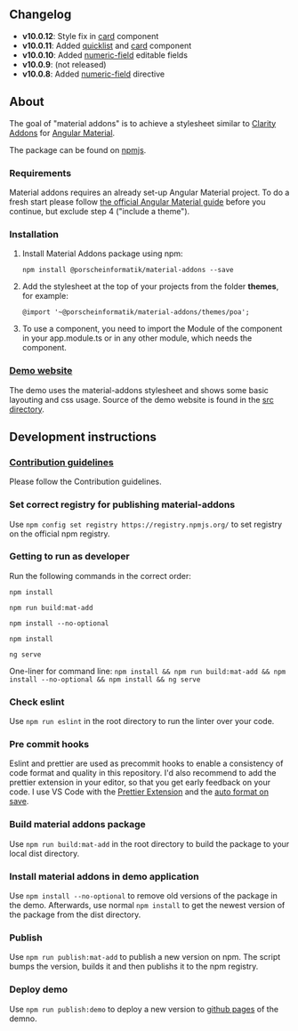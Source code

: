 ## Changelog

- **v10.0.12**: Style fix in [card](https://porscheinformatik.github.io/material-addons/card) component
- **v10.0.11**: Added [quicklist](https://porscheinformatik.github.io/material-addons/quick-list) and [card](https://porscheinformatik.github.io/material-addons/card) component
- **v10.0.10**: Added [numeric-field](https://porscheinformatik.github.io/material-addons/numeric-field) editable fields
- **v10.0.9**: (not released)
- **v10.0.8**: Added [numeric-field](https://porscheinformatik.github.io/material-addons/numeric-field) directive

## About

The goal of "material addons" is to achieve a stylesheet similar to [Clarity Addons](https://www.npmjs.com/package/@porscheinformatik/clr-addons) for [Angular Material](https://material.angular.io/).

The package can be found on [npmjs](https://www.npmjs.com/package/@porscheinformatik/material-addons).

### Requirements

Material addons requires an already set-up Angular Material project. To do a fresh start please follow [the official Angular Material guide](https://material.angular.io/guide/getting-started) before you continue, but exclude step 4 ("include a theme").

### Installation

1.  Install Material Addons package using npm:

    ```
    npm install @porscheinformatik/material-addons --save
    ```

2.  Add the stylesheet at the top of your projects from the folder **themes**, for example:

    ```
    @import '~@porscheinformatik/material-addons/themes/poa';
    ```

3.  To use a component, you need to import the Module of the component in your app.module.ts or in any other module, which needs the component.

### [Demo website](https://porscheinformatik.github.io/material-addons)

The demo uses the material-addons stylesheet and shows some basic layouting and css usage.
Source of the demo website is found in the [src directory](https://github.com/porscheinformatik/material-addons/tree/master/src/).

## Development instructions

### [Contribution guidelines](https://github.com/porscheinformatik/material-addons/tree/master/.github/CONTRIBUTING.md)

Please follow the Contribution guidelines.

### Set correct registry for publishing material-addons

Use `npm config set registry https://registry.npmjs.org/` to set registry on the official npm registry.

### Getting to run as developer

Run the following commands in the correct order:

`npm install`

`npm run build:mat-add`

`npm install --no-optional`

`npm install`

`ng serve`

One-liner for command line:
`npm install && npm run build:mat-add && npm install --no-optional && npm install && ng serve`

### Check eslint

Use `npm run eslint` in the root directory to run the linter over your code.

### Pre commit hooks

Eslint and prettier are used as precommit hooks to enable a consistency of code format and quality in this repository.
I'd also recommend to add the prettier extension in your editor, so that you get early feedback on your code.
I use VS Code with the [Prettier Extension](https://github.com/prettier/prettier-vscode) and the [auto format on save](https://github.com/prettier/prettier-vscode#format-on-save).

### Build material addons package

Use `npm run build:mat-add` in the root directory to build the package to your local dist directory.

### Install material addons in demo application

Use `npm install --no-optional` to remove old versions of the package in the demo. Afterwards, use normal `npm install` to get the newest version of the package from the dist directory.

### Publish

Use `npm run publish:mat-add` to publish a new version on npm. The script bumps the version, builds it and then publishs it to the npm registry.

### Deploy demo

Use `npm run publish:demo` to deploy a new version to [github pages](https://porscheinformatik.github.io/material-addons) of the demno.
